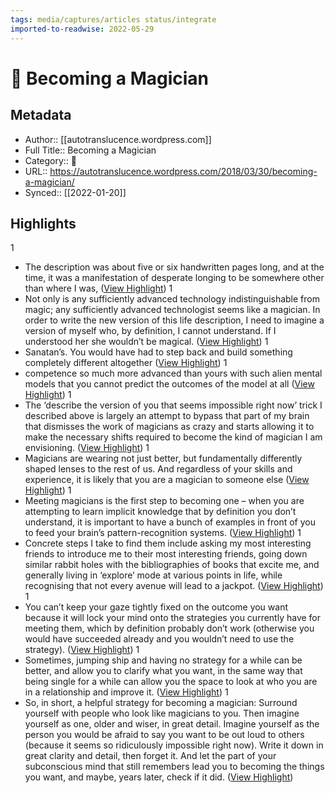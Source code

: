 ```yaml
---
tags: media/captures/articles status/integrate
imported-to-readwise: 2022-05-29
---
```

# 📰 Becoming a Magician

## Metadata
- Author:: [[autotranslucence.wordpress.com]]
- Full Title:: Becoming a Magician
- Category:: 📰
- URL:: https://autotranslucence.wordpress.com/2018/03/30/becoming-a-magician/
- Synced:: [[2022-01-20]]

## Highlights
1
- The description was about five or six handwritten pages long, and at the time, it was a manifestation of desperate longing to be somewhere other than where I was, ([View Highlight](https://instapaper.com/read/1476508114/18564195))
1
- Not only is any sufficiently advanced technology indistinguishable from magic; any sufficiently advanced technologist seems like a magician. In order to write the new version of this life description, I need to imagine a version of myself who, by definition, I cannot understand. If I understood her she wouldn’t be magical. ([View Highlight](https://instapaper.com/read/1476508114/18564200))
1
- Sanatan’s. You would have had to step back and build something completely different altogether ([View Highlight](https://instapaper.com/read/1476508114/18564215))
1
- competence so much more advanced than yours with such alien mental models that you cannot predict the outcomes of the model at all ([View Highlight](https://instapaper.com/read/1476508114/18564222))
1
- The ‘describe the version of you that seems impossible right now’ trick I described above is largely an attempt to bypass that part of my brain that dismisses the work of magicians as crazy and starts allowing it to make the necessary shifts required to become the kind of magician I am envisioning. ([View Highlight](https://instapaper.com/read/1476508114/18564224))
1
- Magicians are wearing not just better, but fundamentally differently shaped lenses to the rest of us. And regardless of your skills and experience, it is likely that you are a magician to someone else ([View Highlight](https://instapaper.com/read/1476508114/18564227))
1
- Meeting magicians is the first step to becoming one – when you are attempting to learn implicit knowledge that by definition you don’t understand, it is important to have a bunch of examples in front of you to feed your brain’s pattern-recognition systems. ([View Highlight](https://instapaper.com/read/1476508114/18564232))
1
- Concrete steps I take to find them include asking my most interesting friends to introduce me to their most interesting friends, going down similar rabbit holes with the bibliographies of books that excite me, and generally living in ‘explore’ mode at various points in life, while recognising that not every avenue will lead to a jackpot. ([View Highlight](https://instapaper.com/read/1476508114/18564241))
1
- You can’t keep your gaze tightly fixed on the outcome you want because it will lock your mind onto the strategies you currently have for meeting them, which by definition probably don’t work (otherwise you would have succeeded already and you wouldn’t need to use the strategy). ([View Highlight](https://instapaper.com/read/1476508114/18564271))
1
- Sometimes, jumping ship and having no strategy for a while can be better, and allow you to clarify what you want, in the same way that being single for a while can allow you the space to look at who you are in a relationship and improve it. ([View Highlight](https://instapaper.com/read/1476508114/18564277))
1
- So, in short, a helpful strategy for becoming a magician: Surround yourself with people who look like magicians to you. Then imagine yourself as one, older and wiser, in great detail. Imagine yourself as the person you would be afraid to say you want to be out loud to others (because it seems so ridiculously impossible right now). Write it down in great clarity and detail, then forget it. And let the part of your subconscious mind that still remembers lead you to becoming the things you want, and maybe, years later, check if it did. ([View Highlight](https://instapaper.com/read/1476508114/18564280))
